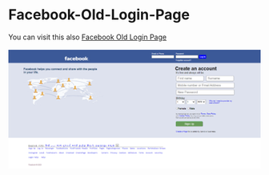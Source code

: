 # Facebook-Old-Login-Page
You can visit this also <a href="https://fbpagew.netlify.app">Facebook Old Login Page</a><br><br>
<img src="https://github.com/Prabhatsir31/Facebook-Old-Login-Page/blob/main/image.png" height="auto" width="auto" />
